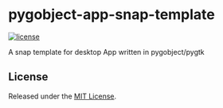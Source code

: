 # pygobject-app-snap-template

[![license](https://img.shields.io/github/license/dawndiy/pygobject-app-snap-template.svg)](https://github.com/dawndiy/pygobject-app-snap-template/blob/master/LICENSE)

A snap template for desktop App written in pygobject/pygtk

## License

Released under the [MIT License](https://raw.githubusercontent.com/dawndiy/pygobject-app-snap-template/master/LICENSE).
